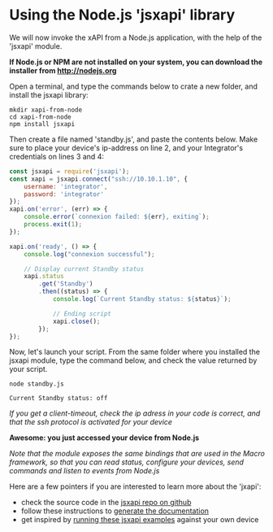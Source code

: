 # Using the Node.js 'jsxapi' library

We will now invoke the xAPI from a Node.js application, with the help of the 'jsxapi' module.


**If Node.js or NPM are not installed on your system, you can download the installer from http://nodejs.org**

Open a terminal, and type the commands below to crate a new folder, and install the jsxapi library:

```shell
mkdir xapi-from-node
cd xapi-from-node
npm install jsxapi
``` 

Then create a file named 'standby.js', and paste the contents below.
Make sure to place your device's ip-address on line 2, and your Integrator's credentials on lines 3 and 4:

```javascript
const jsxapi = require('jsxapi');
const xapi = jsxapi.connect("ssh://10.10.1.10", {
    username: 'integrator',
    password: 'integrator'
});
xapi.on('error', (err) => {
    console.error(`connexion failed: ${err}, exiting`);
    process.exit(1);
});

xapi.on('ready', () => {
    console.log("connexion successful");

    // Display current Standby status
    xapi.status
        .get('Standby')
        .then((status) => {
            console.log(`Current Standby status: ${status}`);

            // Ending script
            xapi.close();
        });
});
```

Now, let's launch your script. 
From the same folder where you installed the jsxapi module, type the command below, and check the value returned by your script.

```shell
node standby.js

Current Standby status: off
```

_If you get a client-timeout, check the ip adress in your code is correct, and that the ssh protocol is activated for your device_

**Awesome: you just accessed your device from Node.js**


_Note that the module exposes the same bindings that are used in the Macro framework, so that you can read status, configure your devices, send commands and listen to events from Node.js_


Here are a few pointers if you are interested to learn more about the 'jxapi':
- check the source code in the [jsxapi repo on github](https://github.com/cisco-ce/jsxapi)
- follow these instructions to [generate the documentation](https://github.com/cisco-ce/jsxapi#documentation)
- get inspired by [running these jsxapi examples](https://github.com/ObjectIsAdvantag/xapi-samples/tree/master/jsxapi) against your own device

